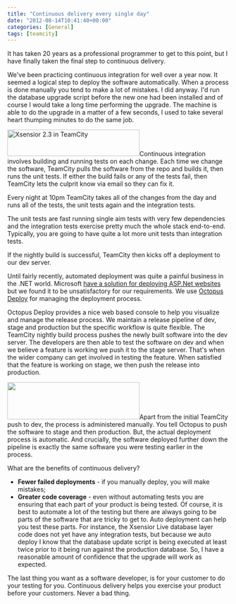 ```yaml
---
title: "Continuous delivery every single day"
date: "2012-08-14T10:41:40+00:00"
categories: [General]
tags: [teamcity]
---
```


It has taken 20 years as a professional programmer to get to this point, but I have finally taken the final step to continuous delivery.

We've been practicing continuous integration for well over a year now. It seemed a logical step to deploy the software automatically. When a process is done manually you tend to make a lot of mistakes. I did anyway. I'd run the database upgrade script before the new one had been installed and of course I would take a long time performing the upgrade. The machine is able to do the upgrade in a matter of a few seconds, I used to take several heart thumping minutes to do the same job.

<a href="/images/uploads/2012/08/xsensior-2.3-teamcity.png"><img class="aligncenter size-medium wp-image-1929" title="xsensior 2.3 teamcity" src="/images/uploads/2012/08/xsensior-2.3-teamcity-300x60.png" alt="Xsensior 2.3 in TeamCity" width="300" height="60" /></a>Continuous integration involves building and running tests on each change. Each time we change the software, TeamCity pulls the software from the repo and builds it, then runs the unit tests. If either the build fails or any of the tests fail, then TeamCity lets the culprit know via email so they can fix it.

Every night at 10pm TeamCity takes all of the changes from the day and runs all of the tests, the unit tests again and the integration tests.

The unit tests are fast running single aim tests with very few dependencies and the integration tests exercise pretty much the whole stack end-to-end. Typically, you are going to have quite a lot more unit tests than integration tests.

If the nightly build is successful, TeamCity then kicks off a deployment to our dev server.

Until fairly recently, automated deployment was quite a painful business in the .NET world. Microsoft <a href="http://www.iis.net/download/WebDeploy">have a solution for deploying ASP.Net websites</a> but we found it to be unsatisfactory for our requirements. We use <a href="http://octopusdeploy.com/">Octopus Deploy</a> for managing the deployment process.

Octopus Deploy provides a nice web based console to help you visualize and manage the release process. We maintain a release pipeline of dev, stage and production but the specific workflow is quite flexible. The TeamCity nightly build process pushes the newly built software into the dev server. The developers are then able to test the software on dev and when we believe a feature is working we push it to the stage server. That's when the wider company can get involved in testing the feature. When satisfied that the feature is working on stage, we then push the release into production.

<a href="/images/uploads/2012/08/octopus-deploy-radiator.png"><img class="aligncenter size-medium wp-image-1915" title="octopus deploy radiator" src="/images/uploads/2012/08/octopus-deploy-radiator-300x84.png" alt="" width="300" height="84" /></a>Apart from the initial TeamCity push to dev, the process is administered manually. You tell Octopus to push the software to stage and then production. But, the actual deployment process is automatic. And crucially, the software deployed further down the pipeline is exactly the same software you were testing earlier in the process.

What are the benefits of continuous delivery?
<ul>
	<li><strong>Fewer failed deployments</strong> - if you manually deploy, you will make mistakes;</li>
	<li><strong>Greater code coverage</strong> - even without automating tests you are ensuring that each part of your product is being tested. Of course, it is best to automate a lot of the testing but there are always going to be parts of the software that are tricky to get to. Auto deployment can help you test these parts. For instance, the Xsensior Live database layer code does not yet have any integration tests, but because we auto deploy I know that the database update script is being executed at least twice prior to it being run against the production database. So, I have a reasonable amount of confidence that the upgrade will work as expected.</li>
</ul>
The last thing you want as a software developer, is for your customer to do your testing for you. Continuous delivery helps you exercise your product before your customers. Never a bad thing.
